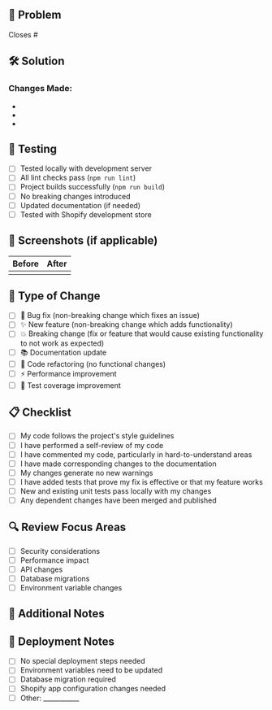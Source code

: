 ## 🎯 Problem
<!-- Describe the problem this PR solves. Link to the issue if applicable. -->

Closes #<!-- issue number -->

## 🛠️ Solution
<!-- Explain your approach and the key changes made -->

### Changes Made:
- 
- 
- 

## 🧪 Testing
- [ ] Tested locally with development server
- [ ] All lint checks pass (`npm run lint`)
- [ ] Project builds successfully (`npm run build`)
- [ ] No breaking changes introduced
- [ ] Updated documentation (if needed)
- [ ] Tested with Shopify development store

## 📸 Screenshots (if applicable)
<!-- Add screenshots for UI changes -->

| Before | After |
|--------|-------|
| <!-- screenshot --> | <!-- screenshot --> |

## 🔄 Type of Change
- [ ] 🐛 Bug fix (non-breaking change which fixes an issue)
- [ ] ✨ New feature (non-breaking change which adds functionality)
- [ ] 💥 Breaking change (fix or feature that would cause existing functionality to not work as expected)
- [ ] 📚 Documentation update
- [ ] 🔧 Code refactoring (no functional changes)
- [ ] ⚡ Performance improvement
- [ ] 🧪 Test coverage improvement

## 📋 Checklist
- [ ] My code follows the project's style guidelines
- [ ] I have performed a self-review of my code
- [ ] I have commented my code, particularly in hard-to-understand areas
- [ ] I have made corresponding changes to the documentation
- [ ] My changes generate no new warnings
- [ ] I have added tests that prove my fix is effective or that my feature works
- [ ] New and existing unit tests pass locally with my changes
- [ ] Any dependent changes have been merged and published

## 🔍 Review Focus Areas
<!-- Help reviewers by highlighting specific areas that need attention -->

- [ ] Security considerations
- [ ] Performance impact
- [ ] API changes
- [ ] Database migrations
- [ ] Environment variable changes

## 📝 Additional Notes
<!-- Any additional information for reviewers -->

## 🚀 Deployment Notes
<!-- Any special deployment considerations -->

- [ ] No special deployment steps needed
- [ ] Environment variables need to be updated
- [ ] Database migration required
- [ ] Shopify app configuration changes needed
- [ ] Other: ___________ 
